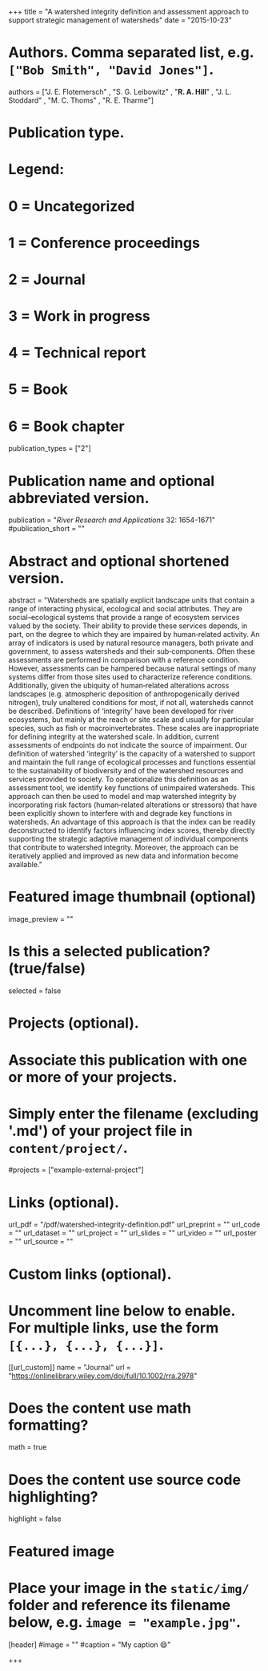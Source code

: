 +++
title = "A watershed integrity definition and assessment approach to support strategic management of watersheds"
date = "2015-10-23"

# Authors. Comma separated list, e.g. `["Bob Smith", "David Jones"]`.
authors = ["J. E. Flotemersch" , "S. G. Leibowitz" , "**R. A. Hill**" , "J. L. Stoddard" , "M. C. Thoms" , "R. E. Tharme"]


# Publication type.
# Legend:
# 0 = Uncategorized
# 1 = Conference proceedings
# 2 = Journal
# 3 = Work in progress
# 4 = Technical report
# 5 = Book
# 6 = Book chapter
publication_types = ["2"]

# Publication name and optional abbreviated version.
publication = "*River Research and Applications* 32: 1654-1671"
#publication_short = ""

# Abstract and optional shortened version.
abstract = "Watersheds are spatially explicit landscape units that contain a range of interacting physical, ecological and social attributes. They are social–ecological systems that provide a range of ecosystem services valued by the society. Their ability to provide these services depends, in part, on the degree to which they are impaired by human‐related activity. An array of indicators is used by natural resource managers, both private and government, to assess watersheds and their sub‐components. Often these assessments are performed in comparison with a reference condition. However, assessments can be hampered because natural settings of many systems differ from those sites used to characterize reference conditions. Additionally, given the ubiquity of human‐related alterations across landscapes (e.g. atmospheric deposition of anthropogenically derived nitrogen), truly unaltered conditions for most, if not all, watersheds cannot be described. Definitions of ‘integrity’ have been developed for river ecosystems, but mainly at the reach or site scale and usually for particular species, such as fish or macroinvertebrates. These scales are inappropriate for defining integrity at the watershed scale. In addition, current assessments of endpoints do not indicate the source of impairment. Our definition of watershed ‘integrity’ is the capacity of a watershed to support and maintain the full range of ecological processes and functions essential to the sustainability of biodiversity and of the watershed resources and services provided to society. To operationalize this definition as an assessment tool, we identify key functions of unimpaired watersheds. This approach can then be used to model and map watershed integrity by incorporating risk factors (human‐related alterations or stressors) that have been explicitly shown to interfere with and degrade key functions in watersheds. An advantage of this approach is that the index can be readily deconstructed to identify factors influencing index scores, thereby directly supporting the strategic adaptive management of individual components that contribute to watershed integrity. Moreover, the approach can be iteratively applied and improved as new data and information become available."

# Featured image thumbnail (optional)
image_preview = ""

# Is this a selected publication? (true/false)
selected = false

# Projects (optional).
#   Associate this publication with one or more of your projects.
#   Simply enter the filename (excluding '.md') of your project file in `content/project/`.
#projects = ["example-external-project"]

# Links (optional).
url_pdf = "/pdf/watershed-integrity-definition.pdf"
url_preprint = ""
url_code = ""
url_dataset = ""
url_project = ""
url_slides = ""
url_video = ""
url_poster = ""
url_source = ""

# Custom links (optional).
#   Uncomment line below to enable. For multiple links, use the form `[{...}, {...}, {...}]`.
[[url_custom]]
name = "Journal"
url = "https://onlinelibrary.wiley.com/doi/full/10.1002/rra.2978"

# Does the content use math formatting?
math = true

# Does the content use source code highlighting?
highlight = false
  
# Featured image
# Place your image in the `static/img/` folder and reference its filename below, e.g. `image = "example.jpg"`.
[header]
#image = ""
#caption = "My caption :smile:"

+++


